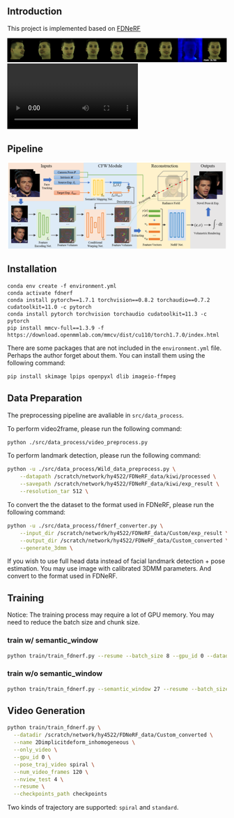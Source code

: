 ## Introduction
This project is implemented based on [FDNeRF](https://fdnerf.github.io/)

<img src='assets/teaser.png'>
<video src='assets/teaser.mp4'></video>

## Pipeline
<img src='https://github.com/FDNeRF/FDNeRF.github.io/blob/main/static/images/pipeline_v4.png'>


## Installation
```
conda env create -f environment.yml
conda activate fdnerf
conda install pytorch==1.7.1 torchvision==0.8.2 torchaudio==0.7.2 cudatoolkit=11.0 -c pytorch
conda install pytorch torchvision torchaudio cudatoolkit=11.3 -c pytorch
pip install mmcv-full==1.3.9 -f https://download.openmmlab.com/mmcv/dist/cu110/torch1.7.0/index.html
```

There are some packages that are not included in the `environment.yml` file. Perhaps the author forget about them. You can install them using the following command:
```bash
pip install skimage lpips openpyxl dlib imageio-ffmpeg
```

## Data Preparation
The preprocessing pipeline are avaliable in `src/data_process`.

To perform video2frame, please run the following command:
```bash
python ./src/data_process/video_preprocess.py
```

To perform landmark detection, please run the following command:
```bash
python -u ./src/data_process/Wild_data_preprocess.py \
    --datapath /scratch/network/hy4522/FDNeRF_data/kiwi/processed \
    --savepath /scratch/network/hy4522/FDNeRF_data/kiwi/exp_result \
    --resolution_tar 512 \
```

To convert the the dataset to the format used in FDNeRF, please run the following command:
```bash
python -u ./src/data_process/fdnerf_converter.py \
    --input_dir /scratch/network/hy4522/FDNeRF_data/Custom/exp_result \
    --output_dir /scratch/network/hy4522/FDNeRF_data/Custom_converted \
    --generate_3dmm \
```

If you wish to use full head data instead of facial landmark detection + pose estimation. You may use image with calibrated 3DMM parameters. And convert to the format used in FDNeRF.

## Training

Notice: The training process may require a lot of GPU memory. You may need to reduce the batch size and chunk size.

### train w/ semantic_window 
```bash
python train/train_fdnerf.py --resume --batch_size 8 --gpu_id 0 --datadir '[datasets path]' --dataset_prefix 'mixwild' --name '2Dimplicitdeform_reconstruct' --conf 'conf/exp/fp_mixexp_2D_implicit.conf' --chunk_size 4000
```

### train w/o semantic_window 
```bash
python train/train_fdnerf.py --semantic_window 27 --resume --batch_size 8 --gpu_id 0 --datadir '[datasets path]' --dataset_prefix 'mixwild' --name '2Dimplicitdeform_video' --conf 'conf/exp/fp_mixexp_2D_implicit_video.conf' --chunk_size 4000
```

## Video Generation

```bash
python train/train_fdnerf.py \
  --datadir /scratch/network/hy4522/FDNeRF_data/Custom_converted \
  --name 2Dimplicitdeform_inhomogeneous \
  --only_video \
  --gpu_id 0 \
  --pose_traj_video spiral \
  --num_video_frames 120 \
  --nview_test 4 \
  --resume \
  --checkpoints_path checkpoints
```

Two kinds of trajectory are supported: `spiral` and `standard`.